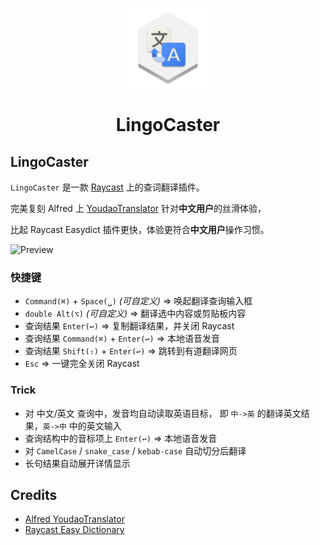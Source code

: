 <p align="center">
  <img src="./assets/command-icon.png" height="128">
  <h1 align="center">LingoCaster</h1>
</p>

## LingoCaster

`LingoCaster` 是一款 [Raycast](https://www.raycast.com) 上的查词翻译插件。

完美复刻 Alfred 上 [YoudaoTranslator](https://github.com/wensonsmith/YoudaoTranslator) 针对**中文用户**的丝滑体验，

比起 Raycast Easydict 插件更快，体验更符合**中文用户**操作习惯。


<img alt="Preview" src="./metadata/preview.webp" />

### 快捷键
- `Command(⌘)` + `Space(␣)` _(可自定义)_ => 唤起翻译查询输入框
- `double Alt(⌥)` _(可自定义)_ => 翻译选中内容或剪贴板内容
- 查询结果 `Enter(↩︎)` => 复制翻译结果，并关闭 Raycast
- 查询结果 `Command(⌘)` + `Enter(↩︎)` => 本地语音发音
- 查询结果 `Shift(⇧)` + `Enter(↩︎)` => 跳转到有道翻译网页
- `Esc` => 一键完全关闭 Raycast

### Trick
- 对 中文/英文 查询中，发音均自动读取英语目标，
  即 `中->英` 的翻译英文结果，`英->中` 中的英文输入
- 查询结构中的音标项上 `Enter(↩︎)` => 本地语音发音
- 对 `CamelCase` / `snake_case` / `kebab-case` 自动切分后翻译
- 长句结果自动展开详情显示


## Credits

- [Alfred YoudaoTranslator](https://github.com/wensonsmith/YoudaoTranslator)
- [Raycast Easy Dictionary
](https://github.com/tisfeng/Raycast-Easydict)
